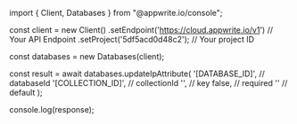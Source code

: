 import { Client, Databases } from "@appwrite.io/console";

const client = new Client()
    .setEndpoint('https://cloud.appwrite.io/v1') // Your API Endpoint
    .setProject('5df5acd0d48c2'); // Your project ID

const databases = new Databases(client);

const result = await databases.updateIpAttribute(
    '[DATABASE_ID]', // databaseId
    '[COLLECTION_ID]', // collectionId
    '', // key
    false, // required
    '' // default
);

console.log(response);
